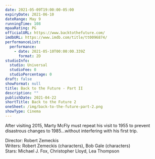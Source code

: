 ```yaml
---
date: 2021-05-09T19:00:00-05:00
expiryDate: 2021-06-10
dateRange: May 9
runningTime: 108
mpaaRating: PG
officialURL: https://www.backtothefuture.com/
imdbURL: https://www.imdb.com/title/tt0096874/
performanceList:
  performance:
    - date: 2021-05-10T00:00:00.339Z
      format: 2D
studioInfo:
  studio: Universal
  studioFee: 0
  studioPercentage: 0
draft: false
showFormat: null
title: Back to the Future - Part II
description: ""
publishDate: 2021-04-22
shortTitle: Back to the Future 2
oneSheet: /img/back-to-the-future-part-2.png
showType: Cinema
---
```

After visiting 2015, Marty McFly must repeat his visit to 1955 to prevent disastrous changes to 1985...without interfering with his first trip.  

Director: Robert Zemeckis  
Writers: Robert Zemeckis (characters), Bob Gale (characters)  
Stars: Michael J. Fox, Christopher Lloyd, Lea Thompson  
